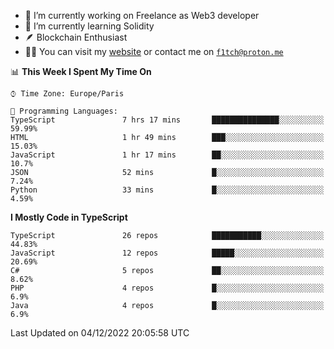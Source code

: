- 🔭 I’m currently working on Freelance as Web3 developer
- 🌱 I’m currently learning Solidity
- 🪶 Blockchain Enthusiast
- 👨‍💻 You can visit my [website](https://f1tch.xyz) or contact me on [`f1tch@proton.me`](mailto:f1tch@proton.me)

<!--START_SECTION:waka-->
📊 **This Week I Spent My Time On** 

```text
⌚︎ Time Zone: Europe/Paris

💬 Programming Languages: 
TypeScript               7 hrs 17 mins       ███████████████░░░░░░░░░░   59.99% 
HTML                     1 hr 49 mins        ███░░░░░░░░░░░░░░░░░░░░░░   15.03% 
JavaScript               1 hr 17 mins        ██░░░░░░░░░░░░░░░░░░░░░░░   10.7% 
JSON                     52 mins             █░░░░░░░░░░░░░░░░░░░░░░░░   7.24% 
Python                   33 mins             █░░░░░░░░░░░░░░░░░░░░░░░░   4.59%

```

**I Mostly Code in TypeScript** 

```text
TypeScript               26 repos            ███████████░░░░░░░░░░░░░░   44.83% 
JavaScript               12 repos            █████░░░░░░░░░░░░░░░░░░░░   20.69% 
C#                       5 repos             ██░░░░░░░░░░░░░░░░░░░░░░░   8.62% 
PHP                      4 repos             █░░░░░░░░░░░░░░░░░░░░░░░░   6.9% 
Java                     4 repos             █░░░░░░░░░░░░░░░░░░░░░░░░   6.9%

```



 Last Updated on 04/12/2022 20:05:58 UTC
<!--END_SECTION:waka-->
